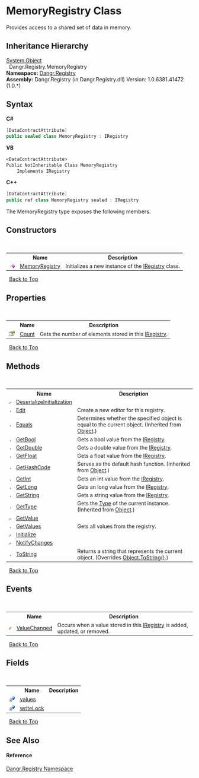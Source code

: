 # MemoryRegistry Class
 

Provides access to a shared set of data in memory.


## Inheritance Hierarchy
<a href="http://msdn2.microsoft.com/en-us/library/e5kfa45b" target="_blank">System.Object</a><br />&nbsp;&nbsp;Dangr.Registry.MemoryRegistry<br />
**Namespace:**&nbsp;<a href="N_Dangr_Registry">Dangr.Registry</a><br />**Assembly:**&nbsp;Dangr.Registry (in Dangr.Registry.dll) Version: 1.0.6381.41472 (1.0.*)

## Syntax

**C#**<br />
``` C#
[DataContractAttribute]
public sealed class MemoryRegistry : IRegistry
```

**VB**<br />
``` VB
<DataContractAttribute>
Public NotInheritable Class MemoryRegistry
	Implements IRegistry
```

**C++**<br />
``` C++
[DataContractAttribute]
public ref class MemoryRegistry sealed : IRegistry
```

The MemoryRegistry type exposes the following members.


## Constructors
&nbsp;<table><tr><th></th><th>Name</th><th>Description</th></tr><tr><td>![Public method](media/pubmethod.gif "Public method")</td><td><a href="M_Dangr_Registry_MemoryRegistry__ctor">MemoryRegistry</a></td><td>
Initializes a new instance of the <a href="T_Dangr_Registry_IRegistry">IRegistry</a> class.</td></tr></table>&nbsp;
<a href="#memoryregistry-class">Back to Top</a>

## Properties
&nbsp;<table><tr><th></th><th>Name</th><th>Description</th></tr><tr><td>![Public property](media/pubproperty.gif "Public property")</td><td><a href="P_Dangr_Registry_MemoryRegistry_Count">Count</a></td><td>
Gets the number of elements stored in this <a href="T_Dangr_Registry_IRegistry">IRegistry</a>.</td></tr></table>&nbsp;
<a href="#memoryregistry-class">Back to Top</a>

## Methods
&nbsp;<table><tr><th></th><th>Name</th><th>Description</th></tr><tr><td>![Private method](media/privmethod.gif "Private method")</td><td><a href="M_Dangr_Registry_MemoryRegistry_DeserializeInitialization">DeserializeInitialization</a></td><td /></tr><tr><td>![Public method](media/pubmethod.gif "Public method")</td><td><a href="M_Dangr_Registry_MemoryRegistry_Edit">Edit</a></td><td>
Create a new editor for this registry.</td></tr><tr><td>![Public method](media/pubmethod.gif "Public method")</td><td><a href="http://msdn2.microsoft.com/en-us/library/bsc2ak47" target="_blank">Equals</a></td><td>
Determines whether the specified object is equal to the current object.
 (Inherited from <a href="http://msdn2.microsoft.com/en-us/library/e5kfa45b" target="_blank">Object</a>.)</td></tr><tr><td>![Public method](media/pubmethod.gif "Public method")</td><td><a href="M_Dangr_Registry_MemoryRegistry_GetBool">GetBool</a></td><td>
Gets a bool value from the <a href="T_Dangr_Registry_IRegistry">IRegistry</a>.</td></tr><tr><td>![Public method](media/pubmethod.gif "Public method")</td><td><a href="M_Dangr_Registry_MemoryRegistry_GetDouble">GetDouble</a></td><td>
Gets a double value from the <a href="T_Dangr_Registry_IRegistry">IRegistry</a>.</td></tr><tr><td>![Public method](media/pubmethod.gif "Public method")</td><td><a href="M_Dangr_Registry_MemoryRegistry_GetFloat">GetFloat</a></td><td>
Gets a float value from the <a href="T_Dangr_Registry_IRegistry">IRegistry</a>.</td></tr><tr><td>![Public method](media/pubmethod.gif "Public method")</td><td><a href="http://msdn2.microsoft.com/en-us/library/zdee4b3y" target="_blank">GetHashCode</a></td><td>
Serves as the default hash function.
 (Inherited from <a href="http://msdn2.microsoft.com/en-us/library/e5kfa45b" target="_blank">Object</a>.)</td></tr><tr><td>![Public method](media/pubmethod.gif "Public method")</td><td><a href="M_Dangr_Registry_MemoryRegistry_GetInt">GetInt</a></td><td>
Gets an int value from the <a href="T_Dangr_Registry_IRegistry">IRegistry</a>.</td></tr><tr><td>![Public method](media/pubmethod.gif "Public method")</td><td><a href="M_Dangr_Registry_MemoryRegistry_GetLong">GetLong</a></td><td>
Gets an long value from the <a href="T_Dangr_Registry_IRegistry">IRegistry</a>.</td></tr><tr><td>![Public method](media/pubmethod.gif "Public method")</td><td><a href="M_Dangr_Registry_MemoryRegistry_GetString">GetString</a></td><td>
Gets a string value from the <a href="T_Dangr_Registry_IRegistry">IRegistry</a>.</td></tr><tr><td>![Public method](media/pubmethod.gif "Public method")</td><td><a href="http://msdn2.microsoft.com/en-us/library/dfwy45w9" target="_blank">GetType</a></td><td>
Gets the <a href="http://msdn2.microsoft.com/en-us/library/42892f65" target="_blank">Type</a> of the current instance.
 (Inherited from <a href="http://msdn2.microsoft.com/en-us/library/e5kfa45b" target="_blank">Object</a>.)</td></tr><tr><td>![Private method](media/privmethod.gif "Private method")</td><td><a href="M_Dangr_Registry_MemoryRegistry_GetValue">GetValue</a></td><td /></tr><tr><td>![Public method](media/pubmethod.gif "Public method")</td><td><a href="M_Dangr_Registry_MemoryRegistry_GetValues">GetValues</a></td><td>
Gets all values from the registry.</td></tr><tr><td>![Private method](media/privmethod.gif "Private method")</td><td><a href="M_Dangr_Registry_MemoryRegistry_Initialize">Initialize</a></td><td /></tr><tr><td>![Private method](media/privmethod.gif "Private method")</td><td><a href="M_Dangr_Registry_MemoryRegistry_NotifyChanges">NotifyChanges</a></td><td /></tr><tr><td>![Public method](media/pubmethod.gif "Public method")</td><td><a href="M_Dangr_Registry_MemoryRegistry_ToString">ToString</a></td><td>
Returns a string that represents the current object.
 (Overrides <a href="http://msdn2.microsoft.com/en-us/library/7bxwbwt2" target="_blank">Object.ToString()</a>.)</td></tr></table>&nbsp;
<a href="#memoryregistry-class">Back to Top</a>

## Events
&nbsp;<table><tr><th></th><th>Name</th><th>Description</th></tr><tr><td>![Public event](media/pubevent.gif "Public event")</td><td><a href="E_Dangr_Registry_MemoryRegistry_ValueChanged">ValueChanged</a></td><td>
Occurs when a value stored in this <a href="T_Dangr_Registry_IRegistry">IRegistry</a> is added, updated, or removed.</td></tr></table>&nbsp;
<a href="#memoryregistry-class">Back to Top</a>

## Fields
&nbsp;<table><tr><th></th><th>Name</th><th>Description</th></tr><tr><td>![Private field](media/privfield.gif "Private field")</td><td><a href="F_Dangr_Registry_MemoryRegistry_values">values</a></td><td /></tr><tr><td>![Private field](media/privfield.gif "Private field")</td><td><a href="F_Dangr_Registry_MemoryRegistry_writeLock">writeLock</a></td><td /></tr></table>&nbsp;
<a href="#memoryregistry-class">Back to Top</a>

## See Also


#### Reference
<a href="N_Dangr_Registry">Dangr.Registry Namespace</a><br />